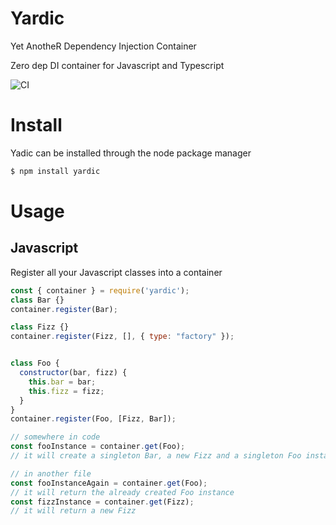 # Yardic
Yet AnotheR Dependency Injection Container

Zero dep DI container for Javascript and Typescript

![CI](https://github.com/vinczedani/yadic/workflows/CI/badge.svg)

# Install

Yadic can be installed through the node package manager

```sh
$ npm install yardic
```

# Usage
## Javascript
Register all your Javascript classes into a container

```javascript
const { container } = require('yardic');
class Bar {}
container.register(Bar);

class Fizz {}
container.register(Fizz, [], { type: "factory" });


class Foo {
  constructor(bar, fizz) {
    this.bar = bar;
    this.fizz = fizz;
  }
}
container.register(Foo, [Fizz, Bar]);

// somewhere in code
const fooInstance = container.get(Foo);
// it will create a singleton Bar, a new Fizz and a singleton Foo instance

// in another file
const fooInstanceAgain = container.get(Foo);
// it will return the already created Foo instance
const fizzInstance = container.get(Fizz);
// it will return a new Fizz

```
